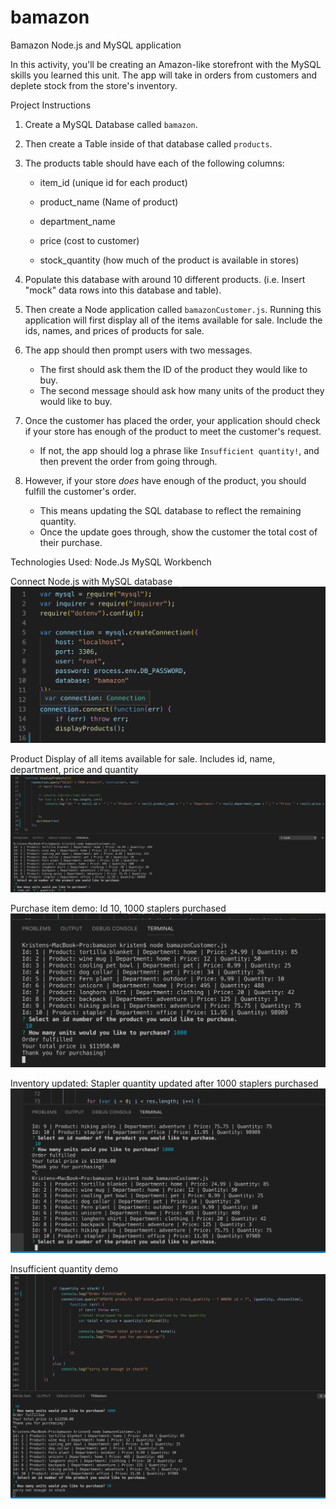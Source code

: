 # bamazon

Bamazon Node.js and MySQL application

In this activity, you'll be creating an Amazon-like storefront with the MySQL skills you learned this unit. The app will take in orders from customers and deplete stock from the store's inventory. 

Project Instructions
1. Create a MySQL Database called `bamazon`.

2. Then create a Table inside of that database called `products`.

3. The products table should have each of the following columns:

   * item_id (unique id for each product)

   * product_name (Name of product)

   * department_name

   * price (cost to customer)

   * stock_quantity (how much of the product is available in stores)

4. Populate this database with around 10 different products. (i.e. Insert "mock" data rows into this database and table).

5. Then create a Node application called `bamazonCustomer.js`. Running this application will first display all of the items available for sale. Include the ids, names, and prices of products for sale.

6. The app should then prompt users with two messages.

   * The first should ask them the ID of the product they would like to buy.
   * The second message should ask how many units of the product they would like to buy.

7. Once the customer has placed the order, your application should check if your store has enough of the product to meet the customer's request.

   * If not, the app should log a phrase like `Insufficient quantity!`, and then prevent the order from going through.

8. However, if your store _does_ have enough of the product, you should fulfill the customer's order.
   * This means updating the SQL database to reflect the remaining quantity.
   * Once the update goes through, show the customer the total cost of their purchase.


Technologies Used:
Node.Js
MySQL Workbench

Connect Node.js with MySQL database
![Image of mySQL connection](images/Connect_MYSQL.png)


Product Display of all items available for sale. Includes id, name, department, price and quantity
![Image of product display in the console](images/display_products.png)


Purchase item demo: Id 10, 1000 staplers  purchased
![Image of stapler purchase in console](images/purchase_stapler.png)


Inventory updated: Stapler quantity updated after 1000 staplers purchased
![Image of updated stapler quantity after order placed](images/stapler_inventory_updated.png)


Insufficient quantity demo
![Image of insufficient  quantity of item to place order](images/insufficient_quantity.png)



